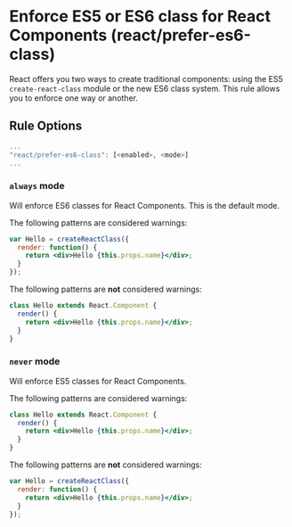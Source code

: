 # Enforce ES5 or ES6 class for React Components (react/prefer-es6-class)

React offers you two ways to create traditional components: using the ES5 `create-react-class` module or the new ES6 class system. This rule allows you to enforce one way or another.

## Rule Options

```js
...
"react/prefer-es6-class": [<enabled>, <mode>]
...
```

### `always` mode

Will enforce ES6 classes for React Components. This is the default mode.

The following patterns are considered warnings:

```jsx
var Hello = createReactClass({
  render: function() {
    return <div>Hello {this.props.name}</div>;
  }
});
```

The following patterns are **not** considered warnings:

```jsx
class Hello extends React.Component {
  render() {
    return <div>Hello {this.props.name}</div>;
  }
}
```

### `never` mode

Will enforce ES5 classes for React Components.

The following patterns are considered warnings:

```jsx
class Hello extends React.Component {
  render() {
    return <div>Hello {this.props.name}</div>;
  }
}
```

The following patterns are **not** considered warnings:

```jsx
var Hello = createReactClass({
  render: function() {
    return <div>Hello {this.props.name}</div>;
  }
});
```
